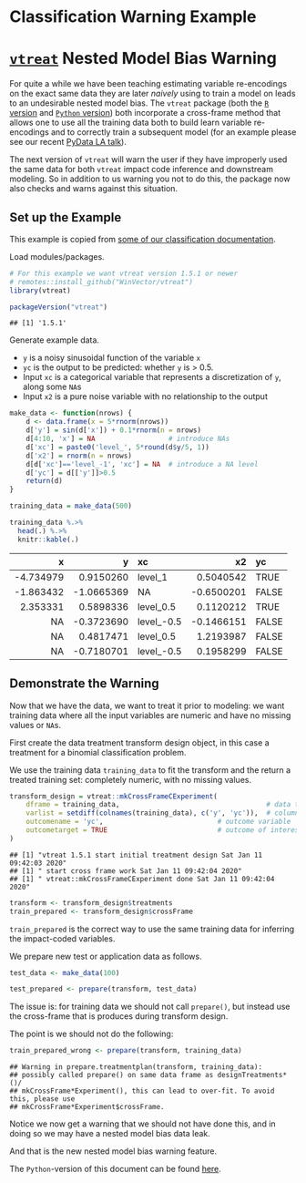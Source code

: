 Classification Warning Example
================

# [`vtreat`](https://github.com/WinVector/vtreat) Nested Model Bias Warning

For quite a while we have been teaching estimating variable re-encodings
on the exact same data they are later *naively* using to train a model
on leads to an undesirable nested model bias. The `vtreat` package (both
the [`R` version](https://github.com/WinVector/vtreat) and [`Python`
version](https://github.com/WinVector/pyvtreat)) both incorporate a
cross-frame method that allows one to use all the training data both to
build learn variable re-encodings and to correctly train a subsequent
model (for an example please see our recent [PyData LA
talk](http://www.win-vector.com/blog/2019/12/pydata-los-angeles-2019-talk-preparing-messy-real-world-data-for-supervised-machine-learning/)).

The next version of `vtreat` will warn the user if they have improperly
used the same data for both `vtreat` impact code inference and
downstream modeling. So in addition to us warning you not to do this,
the package now also checks and warns against this situation.

## Set up the Example

This example is copied from [some of our classification
documentation](https://github.com/WinVector/vtreat/blob/master/Examples/Classification/Classification.md).

Load modules/packages.

``` r
# For this example we want vtreat version 1.5.1 or newer
# remotes::install_github("WinVector/vtreat")
library(vtreat)

packageVersion("vtreat")
```

    ## [1] '1.5.1'

Generate example data.

  - `y` is a noisy sinusoidal function of the variable `x`
  - `yc` is the output to be predicted: whether `y` is \> 0.5.
  - Input `xc` is a categorical variable that represents a
    discretization of `y`, along some `NA`s
  - Input `x2` is a pure noise variable with no relationship to the
    output

<!-- end list -->

``` r
make_data <- function(nrows) {
    d <- data.frame(x = 5*rnorm(nrows))
    d['y'] = sin(d['x']) + 0.1*rnorm(n = nrows)
    d[4:10, 'x'] = NA                  # introduce NAs
    d['xc'] = paste0('level_', 5*round(d$y/5, 1))
    d['x2'] = rnorm(n = nrows)
    d[d['xc']=='level_-1', 'xc'] = NA  # introduce a NA level
    d['yc'] = d[['y']]>0.5
    return(d)
}

training_data = make_data(500)

training_data %.>%
  head(.) %.>%
  knitr::kable(.)
```

|          x |           y | xc          |          x2 | yc    |
| ---------: | ----------: | :---------- | ----------: | :---- |
| \-4.734979 |   0.9150260 | level\_1    |   0.5040542 | TRUE  |
| \-1.863432 | \-1.0665369 | NA          | \-0.6500201 | FALSE |
|   2.353331 |   0.5898336 | level\_0.5  |   0.1120212 | TRUE  |
|         NA | \-0.3723690 | level\_-0.5 | \-0.1466151 | FALSE |
|         NA |   0.4817471 | level\_0.5  |   1.2193987 | FALSE |
|         NA | \-0.7180701 | level\_-0.5 |   0.1958299 | FALSE |

## Demonstrate the Warning

Now that we have the data, we want to treat it prior to modeling: we
want training data where all the input variables are numeric and have no
missing values or `NA`s.

First create the data treatment transform design object, in this case a
treatment for a binomial classification problem.

We use the training data `training_data` to fit the transform and the
return a treated training set: completely numeric, with no missing
values.

``` r
transform_design = vtreat::mkCrossFrameCExperiment(
    dframe = training_data,                                    # data to learn transform from
    varlist = setdiff(colnames(training_data), c('y', 'yc')),  # columns to transform
    outcomename = 'yc',                            # outcome variable
    outcometarget = TRUE                           # outcome of interest
)
```

    ## [1] "vtreat 1.5.1 start initial treatment design Sat Jan 11 09:42:03 2020"
    ## [1] " start cross frame work Sat Jan 11 09:42:04 2020"
    ## [1] " vtreat::mkCrossFrameCExperiment done Sat Jan 11 09:42:04 2020"

``` r
transform <- transform_design$treatments
train_prepared <- transform_design$crossFrame
```

`train_prepared` is the correct way to use the same training data for
inferring the impact-coded variables.

We prepare new test or application data as follows.

``` r
test_data <- make_data(100)

test_prepared <- prepare(transform, test_data)
```

The issue is: for training data we should not call `prepare()`, but
instead use the cross-frame that is produces during transform design.

The point is we should not do the following:

``` r
train_prepared_wrong <- prepare(transform, training_data)
```

    ## Warning in prepare.treatmentplan(transform, training_data):
    ## possibly called prepare() on same data frame as designTreatments*()/
    ## mkCrossFrame*Experiment(), this can lead to over-fit. To avoid this, please use
    ## mkCrossFrame*Experiment$crossFrame.

Notice we now get a warning that we should not have done this, and in
doing so we may have a nested model bias data leak.

And that is the new nested model bias warning feature.

The `Python`-version of this document can be found
[here](https://github.com/WinVector/pyvtreat/blob/master/Examples/Classification/ClassificationWarningExample.md).
